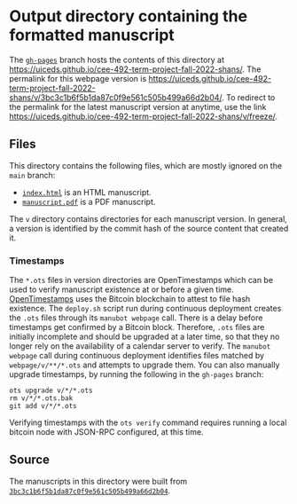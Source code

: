 # Output directory containing the formatted manuscript

The [`gh-pages`](https://github.com/uiceds/cee-492-term-project-fall-2022-shans/tree/gh-pages) branch hosts the contents of this directory at <https://uiceds.github.io/cee-492-term-project-fall-2022-shans/>.
The permalink for this webpage version is <https://uiceds.github.io/cee-492-term-project-fall-2022-shans/v/3bc3c1b6f5b1da87c0f9e561c505b499a66d2b04/>.
To redirect to the permalink for the latest manuscript version at anytime, use the link <https://uiceds.github.io/cee-492-term-project-fall-2022-shans/v/freeze/>.

## Files

This directory contains the following files, which are mostly ignored on the `main` branch:

+ [`index.html`](index.html) is an HTML manuscript.
+ [`manuscript.pdf`](manuscript.pdf) is a PDF manuscript.

The `v` directory contains directories for each manuscript version.
In general, a version is identified by the commit hash of the source content that created it.

### Timestamps

The `*.ots` files in version directories are OpenTimestamps which can be used to verify manuscript existence at or before a given time.
[OpenTimestamps](https://opentimestamps.org/) uses the Bitcoin blockchain to attest to file hash existence.
The `deploy.sh` script run during continuous deployment creates the `.ots` files through its `manubot webpage` call.
There is a delay before timestamps get confirmed by a Bitcoin block.
Therefore, `.ots` files are initially incomplete and should be upgraded at a later time, so that they no longer rely on the availability of a calendar server to verify.
The `manubot webpage` call during continuous deployment identifies files matched by `webpage/v/**/*.ots` and attempts to upgrade them.
You can also manually upgrade timestamps, by running the following in the `gh-pages` branch:

```shell
ots upgrade v/*/*.ots
rm v/*/*.ots.bak
git add v/*/*.ots
```

Verifying timestamps with the `ots verify` command requires running a local bitcoin node with JSON-RPC configured, at this time.

## Source

The manuscripts in this directory were built from
[`3bc3c1b6f5b1da87c0f9e561c505b499a66d2b04`](https://github.com/uiceds/cee-492-term-project-fall-2022-shans/commit/3bc3c1b6f5b1da87c0f9e561c505b499a66d2b04).
